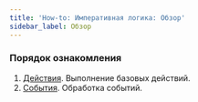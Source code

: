 ```yaml
---
title: 'How-to: Императивная логика: Обзор'
sidebar_label: Обзор
---
```


### Порядок ознакомления

1.  [Действия](How-to_Actions.md). Выполнение базовых действий.
2.  [События](How-to_Events.md). Обработка событий.
